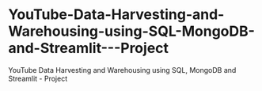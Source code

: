 # YouTube-Data-Harvesting-and-Warehousing-using-SQL-MongoDB-and-Streamlit---Project
YouTube Data Harvesting and Warehousing using SQL, MongoDB and Streamlit - Project
